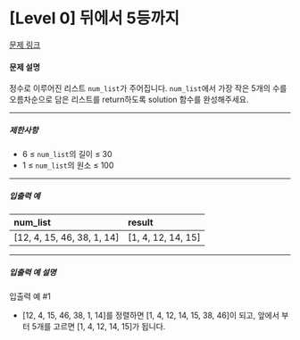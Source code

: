 # [Level 0] 뒤에서 5등까지

[문제 링크](https://school.programmers.co.kr/learn/courses/30/lessons/181853)

#### 문제 설명

정수로 이루어진 리스트 ```num_list```가 주어집니다. ```num_list```에서 가장 작은 5개의 수를 오름차순으로 담은 리스트를 return하도록 solution 함수를 완성해주세요.

---

##### 제한사항

- 6 ≤ ```num_list```의 길이 ≤ 30
- 1 ≤ ```num_list```의 원소 ≤ 100

---

##### 입출력 예

|num_list|result|
|:---|:---|
|[12, 4, 15, 46, 38, 1, 14]|[1, 4, 12, 14, 15]|

---

##### 입출력 예 설명

입출력 예 #1

- [12, 4, 15, 46, 38, 1, 14]를 정렬하면 [1, 4, 12, 14, 15, 38, 46]이 되고, 앞에서 부터 5개를 고르면 [1, 4, 12, 14, 15]가 됩니다.
